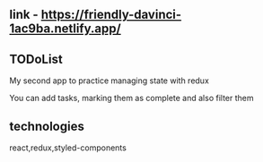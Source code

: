 ## link - https://friendly-davinci-1ac9ba.netlify.app/
## TODoList
My second app to practice managing state with redux

You can add tasks, marking them as complete and also filter them 

## technologies
react,redux,styled-components
